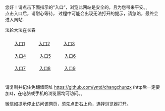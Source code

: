 您好！请点击下面指示的“入口”，浏览此网站是安全的，且为您带来平安。。 <br/>
点击入口后，请耐心等待， 过程中可能会出现无法打开的提示，请忽略，最终会进入网站. </br>

法轮大法在长春<br/>
<div style="padding:10px"><a style="margin:20px" target="_blank" href="https://d2qa3he94jdb6v.cloudfront.net/2Qpsp?opddtza" id="ccLink1" rel="nofollow">入口1</a> <a target="_blank" style="margin:20px" href="https://d1sfs2tyu7x9h1.cloudfront.net/2Qpsp?pjxldeoy" id="ccLink2" rel="nofollow">入口2</a> <a style="margin:20px" target="_blank" href="https://d18pjgnm72p3rx.cloudfront.net/2Qpsp?uvwafcb" id="ccLink3" rel="nofollow">入口3</a></div>

<div style="padding:10px" ><a style="margin:20px" target="_blank" href="https://d2qa3he94jdb6v.cloudfront.net/2Qpsp?opddtza" id="ccLink4" rel="nofollow">入口4</a> <a style="margin:20px" href="https://d1sfs2tyu7x9h1.cloudfront.net/2Qpsp?pjxldeoy" target="_blank" id="ccLink5" rel="nofollow">入口5</a> <a style="margin:20px" href="https://d18pjgnm72p3rx.cloudfront.net/2Qpsp?uvwafcb" target="_blank" id="ccLink6" rel="nofollow">入口6</a></div>

<div style="padding:10px"><a style="margin:20px" target="_blank" href="https://d2qa3he94jdb6v.cloudfront.net/2Qpsp?opddtza" id="ccLink7" rel="nofollow">入口7</a> <a style="margin:20px" href="https://d1sfs2tyu7x9h1.cloudfront.net/2Qpsp?pjxldeoy" target="_blank" id="ccLink8" rel="nofollow">入口8</a> <a style="margin:20px" target="_blank" href="https://d18pjgnm72p3rx.cloudfront.net/2Qpsp?uvwafcb" id="ccLink9" rel="nofollow">入口9</a></div>

<br/>



请复制并记住免翻墙网址 https://github.com/yntd/changchunzx (http后一定要加s)，在电脑或手机的浏览器均可访问。。<br/>

微信如提示停止访问该网页，须先点击右上角，选择浏览器打开。
